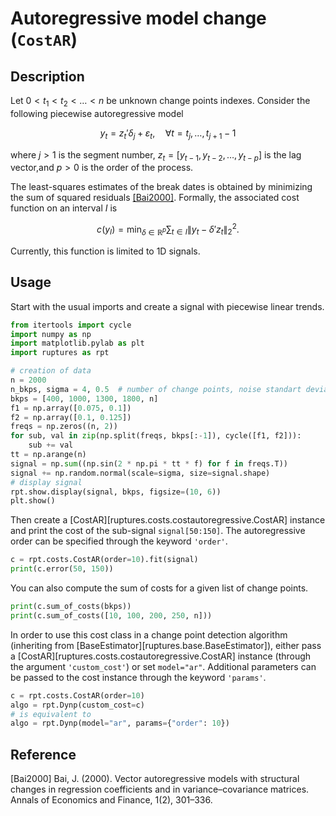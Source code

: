 # Autoregressive model change (`CostAR`)

## Description

Let $0<t_1<t_2<\dots<n$ be unknown change points indexes.
Consider the following piecewise autoregressive model

$$
    y_t = z_t' \delta_j + \varepsilon_t, \quad \forall t=t_j,\dots,t_{j+1}-1
$$

where $j>1$ is the segment number, $z_t=[y_{t-1}, y_{t-2},\dots,y_{t-p}]$ is the lag vector,and $p>0$ is the order of the process.

The least-squares estimates of the break dates is obtained by minimizing the sum of squared
residuals [[Bai2000]](#Bai2000).
Formally, the associated cost function on an interval $I$ is

$$
c(y_{I}) = \min_{\delta\in\mathbb{R}^p} \sum_{t\in I} \|y_t - \delta' z_t \|_2^2.
$$

Currently, this function is limited to 1D signals.

## Usage

Start with the usual imports and create a signal with piecewise linear trends.

```python
from itertools import cycle
import numpy as np
import matplotlib.pylab as plt
import ruptures as rpt

# creation of data
n = 2000
n_bkps, sigma = 4, 0.5  # number of change points, noise standart deviation
bkps = [400, 1000, 1300, 1800, n]
f1 = np.array([0.075, 0.1])
f2 = np.array([0.1, 0.125])
freqs = np.zeros((n, 2))
for sub, val in zip(np.split(freqs, bkps[:-1]), cycle([f1, f2])):
    sub += val
tt = np.arange(n)
signal = np.sum((np.sin(2 * np.pi * tt * f) for f in freqs.T))
signal += np.random.normal(scale=sigma, size=signal.shape)
# display signal
rpt.show.display(signal, bkps, figsize=(10, 6))
plt.show()
```

Then create a [CostAR][ruptures.costs.costautoregressive.CostAR] instance and print the cost of the sub-signal
`signal[50:150]`.
The autoregressive order can be specified through the keyword ``'order'``.

```python
c = rpt.costs.CostAR(order=10).fit(signal)
print(c.error(50, 150))
```

You can also compute the sum of costs for a given list of change points.

```python
print(c.sum_of_costs(bkps))
print(c.sum_of_costs([10, 100, 200, 250, n]))
```

In order to use this cost class in a change point detection algorithm (inheriting from
[BaseEstimator][ruptures.base.BaseEstimator]), either pass a [CostAR][ruptures.costs.costautoregressive.CostAR] instance (through the argument
``'custom_cost'``) or set `model="ar"`.
Additional parameters can be passed to the cost instance through the keyword ``'params'``.

```python
c = rpt.costs.CostAR(order=10)
algo = rpt.Dynp(custom_cost=c)
# is equivalent to
algo = rpt.Dynp(model="ar", params={"order": 10})
```

## Reference

<a id="Bai2000">[Bai2000]</a>
Bai, J. (2000). Vector autoregressive models with structural changes in regression coefficients and in variance–covariance matrices. Annals of Economics and Finance, 1(2), 301–336.